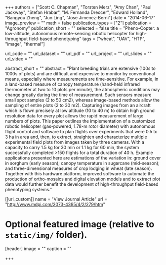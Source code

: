+++
authors = ["Scott C. Chapman", "Torsten Merz", "Amy Chan", "Paul Jackway", "Stefan Hrabar", "M. Fernanda Dreccer", "Edward Holland", "Bangyou Zheng", "Jun Ling", "Jose Jimenez-Berni"]
date = "2014-06-17"
image_preview = ""
math = false
publication_types = ["2"]
publication = "Agronomy"
publication_short = ""
selected = false
title = "Pheno-Copter: a low-altitude, autonomous remote-sensing robotic helicopter for high-throughput field-based phenotyping"
tags = ["wheat", "UAV", "HTP", "image", "thermal"]

url_code = ""
url_dataset = ""
url_pdf = ""
url_project = ""
url_slides = ""
url_video = ""

abstract_short = ""
abstract = "Plant breeding trials are extensive (100s to 1000s of plots) and are difficult and expensive to monitor by conventional means, especially where measurements are time-sensitive. For example, in a land-based measure of canopy temperature (hand-held infrared thermometer at two to 10 plots per minute), the atmospheric conditions may change greatly during the time of measurement. Such sensors measure small spot samples (2 to 50 cm2), whereas image-based methods allow the sampling of entire plots (2 to 30 m2). Capturing images from an aircraft which is flown precisely at low altitude (10 to 40 m) to obtain high ground resolution data for every plot allows the rapid measurement of large numbers of plots. This paper outlines the implementation of a customized robotic helicopter (gas-powered, 1.78-m rotor diameter) with autonomous flight control and software to plan flights over experiments that were 0.5 to 3 ha in area and, then, to extract, straighten and characterize multiple experimental field plots from images taken by three cameras. With a capacity to carry 1.5 kg for 30 min or 1.1 kg for 60 min, the system successfully completed >150 flights for a total duration of 40 h. Example applications presented here are estimations of the variation in: ground cover in sorghum (early season); canopy temperature in sugarcane (mid-season); and three-dimensional measures of crop lodging in wheat (late season). Together with this hardware platform, improved software to automate the production of ortho-mosaics and digital elevation models and to extract plot data would further benefit the development of high-throughput field-based phenotyping systems."



[[url_custom]]
name = "View Journal Article"
url = "http://www.mdpi.com/2073-4395/4/2/279/htm"

# Optional featured image (relative to `static/img/` folder).
[header]
image = ""
caption = ""

+++
